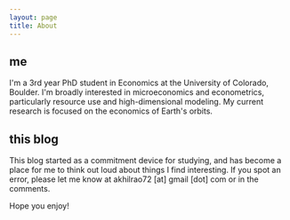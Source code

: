 ```yaml
---
layout: page
title: About
---
```

## me
I'm a 3rd year PhD student in Economics at the University of Colorado, Boulder. I'm broadly interested in microeconomics and econometrics, particularly resource use and high-dimensional modeling. My current research is focused on the economics of Earth's orbits.

## this blog
This blog started as a commitment device for studying, and has become a place for me to think out loud about things I find interesting. If you spot an error, please let me know at akhilrao72 [at] gmail [dot] com or in the comments.

Hope you enjoy!

